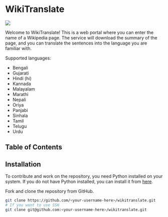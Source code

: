 # WikiTranslate

<img src="https://img.shields.io/github/license/anirudhprabhakaran3/wikitranslate">

Welcome to WikiTranslate! This is a web portal where you can enter the name of a Wikipedia page. The service will download the summary of the page, and you can translate the sentences into the language you are familiar with.

Supported languages: 
- Bengali
- Gujarati
- Hindi (hi)
- Kannada
- Malayalam
- Marathi
- Nepali
- Oriya
- Panjabi
- Sinhala
- Tamil
- Telugu
- Urdu

## Table of Contents

## Installation
To contribute and work on the repository, you need Python installed on your system. If you do not have Python installed, you can install it from [here](https://www.python.org/downloads/).

Fork and clone the repository from GitHub.

```bash
git clone https://github.com/<your-username-here>/wikitranslate.git
# If you want to use SSH
git clone git@github.com:<your-username-here>/wikitranslate.git  
```

